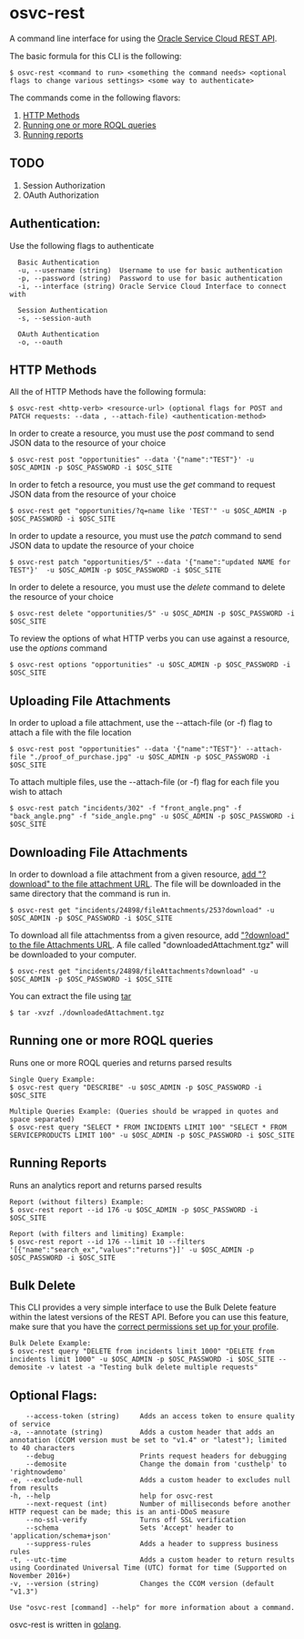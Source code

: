 # osvc-rest

A command line interface for using the [Oracle Service Cloud REST API](https://docs.oracle.com/cloud/latest/servicecs_gs/CXSVC/).

The basic formula for this CLI is the following:
	
	$ osvc-rest <command to run> <something the command needs> <optional flags to change various settings> <some way to authenticate>

The commands come in the following flavors:

1. [HTTP Methods](#http-methods)
2. [Running one or more ROQL queries](running-one-or-more-roql-queries)
3. [Running reports](running-reports)


## TODO 
1. Session Authorization
2. OAuth Authorization

## Authentication:
Use the following flags to authenticate

	  Basic Authentication
	  -u, --username (string)  Username to use for basic authentication
	  -p, --password (string)  Password to use for basic authentication
	  -i, --interface (string) Oracle Service Cloud Interface to connect with

	  Session Authentication
	  -s, --session-auth

	  OAuth Authentication
	  -o, --oauth

## HTTP Methods
All the of HTTP Methods have the following formula:
	
	$ osvc-rest <http-verb> <resource-url> (optional flags for POST and PATCH requests: --data , --attach-file) <authentication-method>

In order to create a resource, you must use the _post_ command to send JSON data to the resource of your choice

	$ osvc-rest post "opportunities" --data '{"name":"TEST"}' -u $OSC_ADMIN -p $OSC_PASSWORD -i $OSC_SITE

In order to fetch a resource, you must use the _get_ command to request JSON data from the resource of your choice
	
	$ osvc-rest get "opportunities/?q=name like 'TEST'" -u $OSC_ADMIN -p $OSC_PASSWORD -i $OSC_SITE
	
In order to update a resource, you must use the _patch_ command to send JSON data to update the resource of your choice

	$ osvc-rest patch "opportunities/5" --data '{"name":"updated NAME for TEST"}'  -u $OSC_ADMIN -p $OSC_PASSWORD -i $OSC_SITE

In order to delete a resource, you must use the _delete_ command to delete the resource of your choice
	
	$ osvc-rest delete "opportunities/5" -u $OSC_ADMIN -p $OSC_PASSWORD -i $OSC_SITE

To review the options of what HTTP verbs you can use against a resource, use the _options_ command
	
	$ osvc-rest options "opportunities" -u $OSC_ADMIN -p $OSC_PASSWORD -i $OSC_SITE

## Uploading File Attachments

In order to upload a file attachment, use the --attach-file (or -f) flag to attach a file with the file location

	$ osvc-rest post "opportunities" --data '{"name":"TEST"}' --attach-file "./proof_of_purchase.jpg" -u $OSC_ADMIN -p $OSC_PASSWORD -i $OSC_SITE

To attach multiple files, use the --attach-file (or -f) flag for each file you wish to attach

	$ osvc-rest patch "incidents/302" -f "front_angle.png" -f "back_angle.png" -f "side_angle.png" -u $OSC_ADMIN -p $OSC_PASSWORD -i $OSC_SITE

## Downloading File Attachments

In order to download a file attachment from a given resource, [add "?download" to the file attachment URL](https://docs.oracle.com/en/cloud/saas/service/18b/cxsvc/c_osvc_managing_file_attachments.html#ManagingFileAttachments-07BABEF6__concept-406-3A92801C). The file will be downloaded in the same directory that the command is run in.

	$ osvc-rest get "incidents/24898/fileAttachments/253?download" -u $OSC_ADMIN -p $OSC_PASSWORD -i $OSC_SITE

To download all file attachmentss from a given resource, add ["?download" to the file Attachments URL](https://docs.oracle.com/en/cloud/saas/service/18b/cxsvc/c_osvc_managing_file_attachments.html#ManagingFileAttachments-07BABEF6__concept-410-3A92801F). A file called "downloadedAttachment.tgz" will be downloaded to your computer. 

	$ osvc-rest get "incidents/24898/fileAttachments?download" -u $OSC_ADMIN -p $OSC_PASSWORD -i $OSC_SITE

You can extract the file using [tar](https://askubuntu.com/questions/499807/how-to-unzip-tgz-file-using-the-terminal/499809#499809)
    
    $ tar -xvzf ./downloadedAttachment.tgz

## Running one or more ROQL queries
Runs one or more ROQL queries and returns parsed results
	
	Single Query Example:
	$ osvc-rest query "DESCRIBE" -u $OSC_ADMIN -p $OSC_PASSWORD -i $OSC_SITE
	
	Multiple Queries Example: (Queries should be wrapped in quotes and space separated)
	$ osvc-rest query "SELECT * FROM INCIDENTS LIMIT 100" "SELECT * FROM SERVICEPRODUCTS LIMIT 100" -u $OSC_ADMIN -p $OSC_PASSWORD -i $OSC_SITE

## Running Reports
Runs an analytics report and returns parsed results

	Report (without filters) Example:
	$ osvc-rest report --id 176 -u $OSC_ADMIN -p $OSC_PASSWORD -i $OSC_SITE

	Report (with filters and limiting) Example:
	$ osvc-rest report --id 176 --limit 10 --filters '[{"name":"search_ex","values":"returns"}]' -u $OSC_ADMIN -p $OSC_PASSWORD -i $OSC_SITE

## Bulk Delete
This CLI provides a very simple interface to use the Bulk Delete feature within the latest versions of the REST API. Before you can use this feature, make sure that you have the [correct permissions set up for your profile](https://docs.oracle.com/en/cloud/saas/service/18b/cxsvc/c_osvc_bulk_delete.html#BulkDelete-10689704__concept-212-37785F91).

	Bulk Delete Example: 
	$ osvc-rest query "DELETE from incidents limit 1000" "DELETE from incidents limit 1000" -u $OSC_ADMIN -p $OSC_PASSWORD -i $OSC_SITE --demosite -v latest -a "Testing bulk delete multiple requests"

## Optional Flags:
	    --access-token (string) 	Adds an access token to ensure quality of service
	-a, --annotate (string)     	Adds a custom header that adds an annotation (CCOM version must be set to "v1.4" or "latest"); limited to 40 characters
	    --debug                 	Prints request headers for debugging
	    --demosite              	Change the domain from 'custhelp' to 'rightnowdemo'
	-e, --exclude-null          	Adds a custom header to excludes null from results
	-h, --help                  	help for osvc-rest
	    --next-request (int)      	Number of milliseconds before another HTTP request can be made; this is an anti-DDoS measure
	    --no-ssl-verify         	Turns off SSL verification
	    --schema                	Sets 'Accept' header to 'application/schema+json'
	    --suppress-rules        	Adds a header to suppress business rules
	-t, --utc-time              	Adds a custom header to return results using Coordinated Universal Time (UTC) format for time (Supported on November 2016+)
	-v, --version (string)      	Changes the CCOM version (default "v1.3")
	
	Use "osvc-rest [command] --help" for more information about a command.


osvc-rest is written in [golang](https://golang.org).